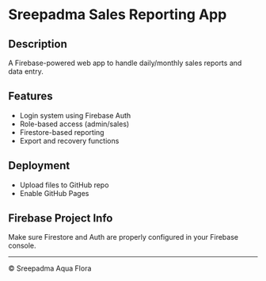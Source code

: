 # Sreepadma Sales Reporting App

## Description
A Firebase-powered web app to handle daily/monthly sales reports and data entry.

## Features
- Login system using Firebase Auth
- Role-based access (admin/sales)
- Firestore-based reporting
- Export and recovery functions

## Deployment
- Upload files to GitHub repo
- Enable GitHub Pages

## Firebase Project Info
Make sure Firestore and Auth are properly configured in your Firebase console.

---
© Sreepadma Aqua Flora